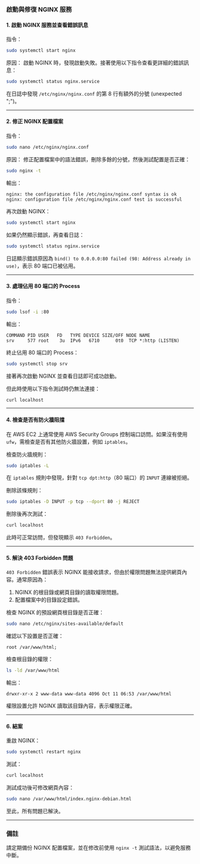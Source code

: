 ### 啟動與修復 NGINX 服務

#### 1. 啟動 NGINX 服務並查看錯誤訊息
指令：
```bash
sudo systemctl start nginx
```

原因：
啟動 NGINX 時，發現啟動失敗。接著使用以下指令查看更詳細的錯誤訊息：
```bash
sudo systemctl status nginx.service
```
在日誌中發現 `/etc/nginx/nginx.conf` 的第 8 行有額外的分號 (unexpected ";")。

---

#### 2. 修正 NGINX 配置檔案
指令：
```bash
sudo nano /etc/nginx/nginx.conf
```

原因：
修正配置檔案中的語法錯誤，刪除多餘的分號，然後測試配置是否正確：
```bash
sudo nginx -t
```
輸出：
```
nginx: the configuration file /etc/nginx/nginx.conf syntax is ok
nginx: configuration file /etc/nginx/nginx.conf test is successful
```
再次啟動 NGINX：
```bash
sudo systemctl start nginx
```
如果仍然顯示錯誤，再查看日誌：
```bash
sudo systemctl status nginx.service
```
日誌顯示錯誤原因為 `bind() to 0.0.0.0:80 failed (98: Address already in use)`，表示 80 端口已被佔用。

---

#### 3. 處理佔用 80 端口的 Process
指令：
```bash
sudo lsof -i :80
```
輸出：
```
COMMAND PID USER   FD   TYPE DEVICE SIZE/OFF NODE NAME
srv     577 root    3u  IPv6   6710      0t0  TCP *:http (LISTEN)
```
終止佔用 80 端口的 Process：
```bash
sudo systemctl stop srv
```
接著再次啟動 NGINX 並查看日誌即可成功啟動。

但此時使用以下指令測試時仍無法連接：
```bash
curl localhost
```

---

#### 4. 檢查是否有防火牆阻擋
在 AWS EC2 上通常使用 AWS Security Groups 控制端口訪問。如果沒有使用 `ufw`，需檢查是否有其他防火牆設置，例如 `iptables`。

檢查防火牆規則：
```bash
sudo iptables -L
```

在 `iptables` 規則中發現，針對 `tcp dpt:http`（80 端口）的 `INPUT` 連線被拒絕。

刪除該條規則：
```bash
sudo iptables -D INPUT -p tcp --dport 80 -j REJECT
```
刪除後再次測試：
```bash
curl localhost
```
此時可正常訪問，但發現顯示 `403 Forbidden`。

---

#### 5. 解決 403 Forbidden 問題
`403 Forbidden` 錯誤表示 NGINX 能接收請求，但由於權限問題無法提供網頁內容。通常原因為：
1. NGINX 的根目錄或網頁目錄的讀取權限問題。
2. 配置檔案中的目錄設定錯誤。

檢查 NGINX 的預設網頁根目錄是否正確：
```bash
sudo nano /etc/nginx/sites-available/default
```
確認以下設置是否正確：
```nginx
root /var/www/html;
```

檢查根目錄的權限：
```bash
ls -ld /var/www/html
```
輸出：
```
drwxr-xr-x 2 www-data www-data 4096 Oct 11 06:53 /var/www/html
```
權限設置允許 NGINX 讀取該目錄內容，表示權限正確。

---

#### 6. 結案
重啟 NGINX：
```bash
sudo systemctl restart nginx
```
測試：
```bash
curl localhost
```
測試成功後可修改網頁內容：
```bash
sudo nano /var/www/html/index.nginx-debian.html
```

至此，所有問題已解決。

---

### 備註
請定期備份 NGINX 配置檔案，並在修改前使用 `nginx -t` 測試語法，以避免服務中斷。

